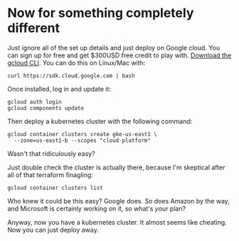 # Now for something completely different

Just ignore all of the set up details and just deploy on Google cloud.
You can sign up for free and get $300USD free credit to play with.
[Download the gcloud CLI](https://cloud.google.com/sdk/). You can do this on Linux/Mac
with:

```
curl https://sdk.cloud.google.com | bash
```

Once installed, log in and update it:

```
gcloud auth login
gcloud components update
```

Then deploy a kubernetes cluster with the following
command:
```
gcloud container clusters create gke-us-east1 \
  --zone=us-east1-b --scopes "cloud-platform"
```

Wasn't that ridiculously easy?

Just double check the cluster is actually there, because I'm skeptical after
all of that terraform finagling:

```
gcloud container clusters list
```
Who knew it could be this easy? Google does. So does Amazon by the way, and
Microsoft is certainly working on it, so what's  _your_ plan?

Anyway, now you have a kubernetes cluster. It almost seems like cheating. Now you can just deploy away.




